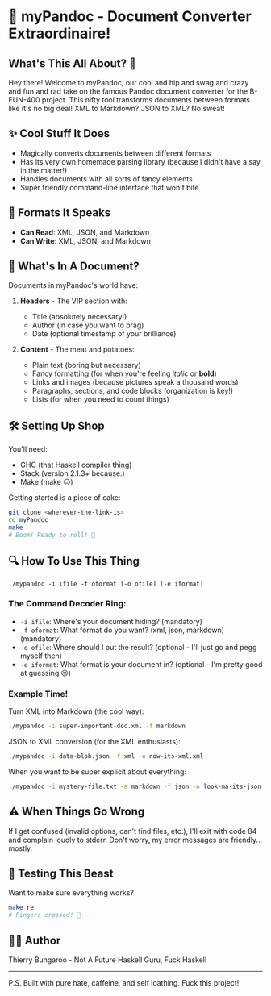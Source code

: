 # 🚀 myPandoc - Document Converter Extraordinaire!

## What's This All About? 🤔
Hey there! Welcome to myPandoc, our cool and hip and swag and crazy and fun and rad take on the famous Pandoc document converter for the B-FUN-400 project. This nifty tool transforms documents between formats like it's no big deal! XML to Markdown? JSON to XML? No sweat!

## ✨ Cool Stuff It Does
- Magically converts documents between different formats
- Has its very own homemade parsing library (because I didn't have a say in the matter!)
- Handles documents with all sorts of fancy elements
- Super friendly command-line interface that won't bite

## 📄 Formats It Speaks
- **Can Read**: XML, JSON, and Markdown
- **Can Write**: XML, JSON, and Markdown

## 📝 What's In A Document?
Documents in myPandoc's world have:
1. **Headers** - The VIP section with:
   - Title (absolutely necessary!)
   - Author (in case you want to brag)
   - Date (optional timestamp of your brilliance)
   
2. **Content** - The meat and potatoes:
   - Plain text (boring but necessary)
   - Fancy formatting (for when you're feeling *italic* or **bold**)
   - Links and images (because pictures speak a thousand words)
   - Paragraphs, sections, and code blocks (organization is key!)
   - Lists (for when you need to count things)

## 🛠️ Setting Up Shop
You'll need:
- GHC (that Haskell compiler thing)
- Stack (version 2.1.3+ because.)
- Make (make 😐)

Getting started is a piece of cake:
```bash
git clone <wherever-the-link-is>
cd myPandoc
make
# Boom! Ready to roll! 🎉
```

## 🔍 How To Use This Thing

```
./mypandoc -i ifile -f oformat [-o ofile] [-e iformat]
```

### The Command Decoder Ring:
- `-i ifile`: Where's your document hiding? (mandatory)
- `-f oformat`: What format do you want? (xml, json, markdown) (mandatory)
- `-o ofile`: Where should I put the result? (optional - I'll just go and pegg myself then)
- `-e iformat`: What format is your document in? (optional - I'm pretty good at guessing 😐)

### Example Time!

Turn XML into Markdown (the cool way):
```bash
./mypandoc -i super-important-doc.xml -f markdown
```

JSON to XML conversion (for the XML enthusiasts):
```bash
./mypandoc -i data-blob.json -f xml -o now-its-xml.xml
```

When you want to be super explicit about everything:
```bash
./mypandoc -i mystery-file.txt -e markdown -f json -o look-ma-its-json.json
```

## ⚠️ When Things Go Wrong
If I get confused (invalid options, can't find files, etc.), I'll exit with code 84 and complain loudly to stderr. Don't worry, my error messages are friendly... mostly.

## 🧪 Testing This Beast
Want to make sure everything works?

```bash
make re
# Fingers crossed! 🖕
```

## 👨‍💻 Author
Thierry Bungaroo - Not A Future Haskell Guru, Fuck Haskell

---

P.S. Built with pure hate, caffeine, and self loathing. Fuck this project!
